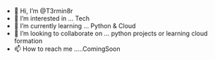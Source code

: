 - 👋 Hi, I’m @T3rmin8r
- 👀 I’m interested in ... Tech
- 🌱 I’m currently learning ... Python & Cloud
- 💞️ I’m looking to collaborate on ... python projects or learning cloud formation
- 📫 How to reach me .....ComingSoon


<!---
is a ✨ special ✨ repository because its `README.md` (this file) appears on your GitHub profile.
You can click the Preview link to take a look at your changes.
--->
